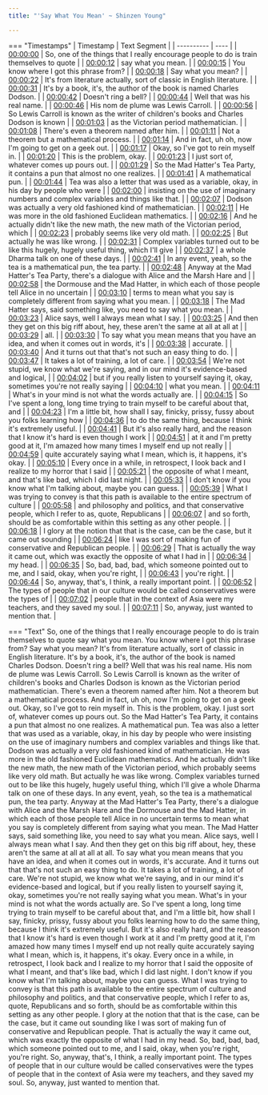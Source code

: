 ```yaml
---
title: "'Say What You Mean' ~ Shinzen Young"

---
```

=== "Timestamps"
    | Timestamp | Text Segment |
    | ---------- | ----  |
    | [00:00:00](https://www.youtube.com/watch?v=aqwdLfL6u48&t=0) |  So, one of the things that I really encourage people to do is train themselves to quote |
    | [00:00:12](https://www.youtube.com/watch?v=aqwdLfL6u48&t=12) |  say what you mean. |
    | [00:00:15](https://www.youtube.com/watch?v=aqwdLfL6u48&t=15) |  You know where I got this phrase from? |
    | [00:00:18](https://www.youtube.com/watch?v=aqwdLfL6u48&t=18) |  Say what you mean? |
    | [00:00:22](https://www.youtube.com/watch?v=aqwdLfL6u48&t=22) |  It's from literature actually, sort of classic in English literature. |
    | [00:00:31](https://www.youtube.com/watch?v=aqwdLfL6u48&t=31) |  It's by a book, it's, the author of the book is named Charles Dodson. |
    | [00:00:42](https://www.youtube.com/watch?v=aqwdLfL6u48&t=42) |  Doesn't ring a bell? |
    | [00:00:44](https://www.youtube.com/watch?v=aqwdLfL6u48&t=44) |  Well that was his real name. |
    | [00:00:46](https://www.youtube.com/watch?v=aqwdLfL6u48&t=46) |  His nom de plume was Lewis Carroll. |
    | [00:00:56](https://www.youtube.com/watch?v=aqwdLfL6u48&t=56) |  So Lewis Carroll is known as the writer of children's books and Charles Dodson is known |
    | [00:01:03](https://www.youtube.com/watch?v=aqwdLfL6u48&t=63) |  as the Victorian period mathematician. |
    | [00:01:08](https://www.youtube.com/watch?v=aqwdLfL6u48&t=68) |  There's even a theorem named after him. |
    | [00:01:11](https://www.youtube.com/watch?v=aqwdLfL6u48&t=71) |  Not a theorem but a mathematical process. |
    | [00:01:14](https://www.youtube.com/watch?v=aqwdLfL6u48&t=74) |  And in fact, uh oh, now I'm going to get on a geek out. |
    | [00:01:17](https://www.youtube.com/watch?v=aqwdLfL6u48&t=77) |  Okay, so I've got to rein myself in. |
    | [00:01:20](https://www.youtube.com/watch?v=aqwdLfL6u48&t=80) |  This is the problem, okay. |
    | [00:01:23](https://www.youtube.com/watch?v=aqwdLfL6u48&t=83) |  I just sort of, whatever comes up pours out. |
    | [00:01:29](https://www.youtube.com/watch?v=aqwdLfL6u48&t=89) |  So the Mad Hatter's Tea Party, it contains a pun that almost no one realizes. |
    | [00:01:41](https://www.youtube.com/watch?v=aqwdLfL6u48&t=101) |  A mathematical pun. |
    | [00:01:44](https://www.youtube.com/watch?v=aqwdLfL6u48&t=104) |  Tea was also a letter that was used as a variable, okay, in his day by people who were |
    | [00:02:00](https://www.youtube.com/watch?v=aqwdLfL6u48&t=120) |  insisting on the use of imaginary numbers and complex variables and things like that. |
    | [00:02:07](https://www.youtube.com/watch?v=aqwdLfL6u48&t=127) |  Dodson was actually a very old fashioned kind of mathematician. |
    | [00:02:11](https://www.youtube.com/watch?v=aqwdLfL6u48&t=131) |  He was more in the old fashioned Euclidean mathematics. |
    | [00:02:16](https://www.youtube.com/watch?v=aqwdLfL6u48&t=136) |  And he actually didn't like the new math, the new math of the Victorian period, which |
    | [00:02:23](https://www.youtube.com/watch?v=aqwdLfL6u48&t=143) |  probably seems like very old math. |
    | [00:02:25](https://www.youtube.com/watch?v=aqwdLfL6u48&t=145) |  But actually he was like wrong. |
    | [00:02:31](https://www.youtube.com/watch?v=aqwdLfL6u48&t=151) |  Complex variables turned out to be like this hugely, hugely useful thing, which I'll give |
    | [00:02:37](https://www.youtube.com/watch?v=aqwdLfL6u48&t=157) |  a whole Dharma talk on one of these days. |
    | [00:02:41](https://www.youtube.com/watch?v=aqwdLfL6u48&t=161) |  In any event, yeah, so the tea is a mathematical pun, the tea party. |
    | [00:02:48](https://www.youtube.com/watch?v=aqwdLfL6u48&t=168) |  Anyway at the Mad Hatter's Tea Party, there's a dialogue with Alice and the Marsh Hare and |
    | [00:02:58](https://www.youtube.com/watch?v=aqwdLfL6u48&t=178) |  the Dormouse and the Mad Hatter, in which each of those people tell Alice in no uncertain |
    | [00:03:10](https://www.youtube.com/watch?v=aqwdLfL6u48&t=190) |  terms to mean what you say is completely different from saying what you mean. |
    | [00:03:18](https://www.youtube.com/watch?v=aqwdLfL6u48&t=198) |  The Mad Hatter says, said something like, you need to say what you mean. |
    | [00:03:23](https://www.youtube.com/watch?v=aqwdLfL6u48&t=203) |  Alice says, well I always mean what I say. |
    | [00:03:25](https://www.youtube.com/watch?v=aqwdLfL6u48&t=205) |  And then they get on this big riff about, hey, these aren't the same at all at all at |
    | [00:03:29](https://www.youtube.com/watch?v=aqwdLfL6u48&t=209) |  all. |
    | [00:03:30](https://www.youtube.com/watch?v=aqwdLfL6u48&t=210) |  To say what you mean means that you have an idea, and when it comes out in words, it's |
    | [00:03:38](https://www.youtube.com/watch?v=aqwdLfL6u48&t=218) |  accurate. |
    | [00:03:40](https://www.youtube.com/watch?v=aqwdLfL6u48&t=220) |  And it turns out that that's not such an easy thing to do. |
    | [00:03:47](https://www.youtube.com/watch?v=aqwdLfL6u48&t=227) |  It takes a lot of training, a lot of care. |
    | [00:03:54](https://www.youtube.com/watch?v=aqwdLfL6u48&t=234) |  We're not stupid, we know what we're saying, and in our mind it's evidence-based and logical, |
    | [00:04:02](https://www.youtube.com/watch?v=aqwdLfL6u48&t=242) |  but if you really listen to yourself saying it, okay, sometimes you're not really saying |
    | [00:04:10](https://www.youtube.com/watch?v=aqwdLfL6u48&t=250) |  what you mean. |
    | [00:04:11](https://www.youtube.com/watch?v=aqwdLfL6u48&t=251) |  What's in your mind is not what the words actually are. |
    | [00:04:15](https://www.youtube.com/watch?v=aqwdLfL6u48&t=255) |  So I've spent a long, long time trying to train myself to be careful about that, and |
    | [00:04:23](https://www.youtube.com/watch?v=aqwdLfL6u48&t=263) |  I'm a little bit, how shall I say, finicky, prissy, fussy about you folks learning how |
    | [00:04:36](https://www.youtube.com/watch?v=aqwdLfL6u48&t=276) |  to do the same thing, because I think it's extremely useful. |
    | [00:04:41](https://www.youtube.com/watch?v=aqwdLfL6u48&t=281) |  But it's also really hard, and the reason that I know it's hard is even though I work |
    | [00:04:51](https://www.youtube.com/watch?v=aqwdLfL6u48&t=291) |  at it and I'm pretty good at it, I'm amazed how many times I myself end up not really |
    | [00:04:59](https://www.youtube.com/watch?v=aqwdLfL6u48&t=299) |  quite accurately saying what I mean, which is, it happens, it's okay. |
    | [00:05:10](https://www.youtube.com/watch?v=aqwdLfL6u48&t=310) |  Every once in a while, in retrospect, I look back and I realize to my horror that I said |
    | [00:05:21](https://www.youtube.com/watch?v=aqwdLfL6u48&t=321) |  the opposite of what I meant, and that's like bad, which I did last night. |
    | [00:05:33](https://www.youtube.com/watch?v=aqwdLfL6u48&t=333) |  I don't know if you know what I'm talking about, maybe you can guess. |
    | [00:05:39](https://www.youtube.com/watch?v=aqwdLfL6u48&t=339) |  What I was trying to convey is that this path is available to the entire spectrum of culture |
    | [00:05:58](https://www.youtube.com/watch?v=aqwdLfL6u48&t=358) |  and philosophy and politics, and that conservative people, which I refer to as, quote, Republicans |
    | [00:06:07](https://www.youtube.com/watch?v=aqwdLfL6u48&t=367) |  and so forth, should be as comfortable within this setting as any other people. |
    | [00:06:18](https://www.youtube.com/watch?v=aqwdLfL6u48&t=378) |  I glory at the notion that that is the case, can be the case, but it came out sounding |
    | [00:06:24](https://www.youtube.com/watch?v=aqwdLfL6u48&t=384) |  like I was sort of making fun of conservative and Republican people. |
    | [00:06:29](https://www.youtube.com/watch?v=aqwdLfL6u48&t=389) |  That is actually the way it came out, which was exactly the opposite of what I had in |
    | [00:06:34](https://www.youtube.com/watch?v=aqwdLfL6u48&t=394) |  my head. |
    | [00:06:35](https://www.youtube.com/watch?v=aqwdLfL6u48&t=395) |  So, bad, bad, bad, which someone pointed out to me, and I said, okay, when you're right, |
    | [00:06:43](https://www.youtube.com/watch?v=aqwdLfL6u48&t=403) |  you're right. |
    | [00:06:44](https://www.youtube.com/watch?v=aqwdLfL6u48&t=404) |  So, anyway, that's, I think, a really important point. |
    | [00:06:52](https://www.youtube.com/watch?v=aqwdLfL6u48&t=412) |  The types of people that in our culture would be called conservatives were the types of |
    | [00:07:02](https://www.youtube.com/watch?v=aqwdLfL6u48&t=422) |  people that in the context of Asia were my teachers, and they saved my soul. |
    | [00:07:11](https://www.youtube.com/watch?v=aqwdLfL6u48&t=431) |  So, anyway, just wanted to mention that. |

=== "Text"
     So, one of the things that I really encourage people to do is train themselves to quote say what you mean. You know where I got this phrase from? Say what you mean? It's from literature actually, sort of classic in English literature. It's by a book, it's, the author of the book is named Charles Dodson. Doesn't ring a bell? Well that was his real name. His nom de plume was Lewis Carroll. So Lewis Carroll is known as the writer of children's books and Charles Dodson is known as the Victorian period mathematician. There's even a theorem named after him. Not a theorem but a mathematical process. And in fact, uh oh, now I'm going to get on a geek out. Okay, so I've got to rein myself in. This is the problem, okay. I just sort of, whatever comes up pours out. So the Mad Hatter's Tea Party, it contains a pun that almost no one realizes. A mathematical pun. Tea was also a letter that was used as a variable, okay, in his day by people who were insisting on the use of imaginary numbers and complex variables and things like that. Dodson was actually a very old fashioned kind of mathematician. He was more in the old fashioned Euclidean mathematics. And he actually didn't like the new math, the new math of the Victorian period, which probably seems like very old math. But actually he was like wrong. Complex variables turned out to be like this hugely, hugely useful thing, which I'll give a whole Dharma talk on one of these days. In any event, yeah, so the tea is a mathematical pun, the tea party. Anyway at the Mad Hatter's Tea Party, there's a dialogue with Alice and the Marsh Hare and the Dormouse and the Mad Hatter, in which each of those people tell Alice in no uncertain terms to mean what you say is completely different from saying what you mean. The Mad Hatter says, said something like, you need to say what you mean. Alice says, well I always mean what I say. And then they get on this big riff about, hey, these aren't the same at all at all at all. To say what you mean means that you have an idea, and when it comes out in words, it's accurate. And it turns out that that's not such an easy thing to do. It takes a lot of training, a lot of care. We're not stupid, we know what we're saying, and in our mind it's evidence-based and logical, but if you really listen to yourself saying it, okay, sometimes you're not really saying what you mean. What's in your mind is not what the words actually are. So I've spent a long, long time trying to train myself to be careful about that, and I'm a little bit, how shall I say, finicky, prissy, fussy about you folks learning how to do the same thing, because I think it's extremely useful. But it's also really hard, and the reason that I know it's hard is even though I work at it and I'm pretty good at it, I'm amazed how many times I myself end up not really quite accurately saying what I mean, which is, it happens, it's okay. Every once in a while, in retrospect, I look back and I realize to my horror that I said the opposite of what I meant, and that's like bad, which I did last night. I don't know if you know what I'm talking about, maybe you can guess. What I was trying to convey is that this path is available to the entire spectrum of culture and philosophy and politics, and that conservative people, which I refer to as, quote, Republicans and so forth, should be as comfortable within this setting as any other people. I glory at the notion that that is the case, can be the case, but it came out sounding like I was sort of making fun of conservative and Republican people. That is actually the way it came out, which was exactly the opposite of what I had in my head. So, bad, bad, bad, which someone pointed out to me, and I said, okay, when you're right, you're right. So, anyway, that's, I think, a really important point. The types of people that in our culture would be called conservatives were the types of people that in the context of Asia were my teachers, and they saved my soul. So, anyway, just wanted to mention that.